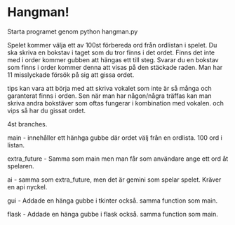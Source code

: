 # Hangman!

Starta programet genom python hangman.py

Spelet kommer välja ett av 100st förbereda ord från ordlistan i spelet. Du ska skriva en bokstav i taget som du tror finns i det ordet. Finns det inte med i order kommer gubben att hängas ett till steg. Svarar du en bokstav som finns i order kommer denna att visas på den stäckade raden. Man har 11 misslyckade försök på sig att gissa ordet.

tips kan vara att börja med att skriva vokalet som inte är så många och garanterat finns i orden. Sen när man har någon/några träffas kan man skriva andra bokstäver som oftas fungerar i kombination med vokalen. och vips så har du gissat ordet.


4st branches.

main  - innehåller ett hänhga gubbe där ordet välj från en ordlista. 100 ord i listan.

extra_future - Samma som main men man får som användare ange ett ord åt spelaren.

ai - samma som extra_future, men det är gemini som spelar spelet. Kräver en api nyckel.

gui - Addade en hänga gubbe i tkinter också. samma function som main.

flask - Addade en hänga gubbe i flask också. samma function som main.
